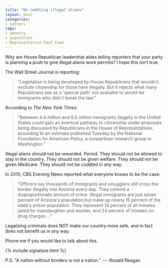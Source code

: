 ```yaml
---
title: "No coddling illegal aliens"
layout: post
categories:
- Letters
tags:
- amnesty
- population
- Representative Paul Cook
---
```


Why are House Republican leadership aides telling reporters that your party is planning a push to give illegal aliens work permits? I hope this isn't true.

The Wall Street Journal is reporting:

> "Legislation is being developed by House Republicans that wouldn't exclude citizenship for those here illegally. But it rejects what many Republicans see as a 'special path' not available to would-be immigrants who didn't break the law."

According to *The New York Times:*

> "Between 4.4 million and 6.5 million immigrants illegally in the United States could gain an eventual pathway to citizenship under proposals being discussed by Republicans in the House of Representatives, according to an estimate published Tuesday by the National Foundation for American Policy, a nonpartisan research group in Washington."

Illegal aliens should not be rewarded. Period. They should not be allowed to stay in the country. They should not be given welfare. They should not be given Medicare. They should not be coddled in any way.

In 2010, CBS Evening News reported what everyone knows to be the case:

> "Officers say thousands of immigrants and smugglers still cross the border illegally into Arizona every day. They commit a disproportionate amount of crime. Illegal immigrants are just seven percent of Arizona's population,but make up nearly 15 percent of the state's prison population. They represent 14 percent of all inmates jailed for manslaughter and murder, and 24 percent of inmates on drug charges ..."

Legalizing criminals does NOT make our country more safe, and in fact does not benefit us in any way.

Phone me if you would like to talk about this.

{% include signature.html %}

P.S. "A nation without borders is not a nation." --- Ronald Reagan
